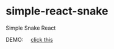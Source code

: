 # simple-react-snake
Simple Snake React


DEMO: &nbsp;&nbsp;&nbsp; [click this](https://pixeji.github.io/simple-react-snake/)
